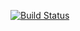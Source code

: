 [![Build Status](https://travis-ci.com/emirb/golang-builder-image.svg?branch=master)](https://travis-ci.com/emirb/golang-builder-image)
